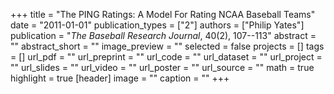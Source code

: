 +++
title = "The PING Ratings: A Model For Rating NCAA Baseball Teams"
date = "2011-01-01"
publication_types = ["2"]
authors = ["Philip Yates"]
publication = "_The Baseball Research Journal_, 40(2), 107--113"
abstract = ""
abstract_short = ""
image_preview = ""
selected = false
projects = []
tags = []
url_pdf = ""
url_preprint = ""
url_code = ""
url_dataset = ""
url_project = ""
url_slides = ""
url_video = ""
url_poster = ""
url_source = ""
math = true
highlight = true
[header]
image = ""
caption = ""
+++
